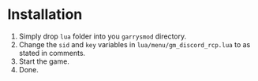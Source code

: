 # Installation

1. Simply drop `lua` folder into you `garrysmod` directory.
2. Change the `sid` and `key` variables in `lua/menu/gm_discord_rcp.lua` to as stated in comments.
3. Start the game.
4. Done.